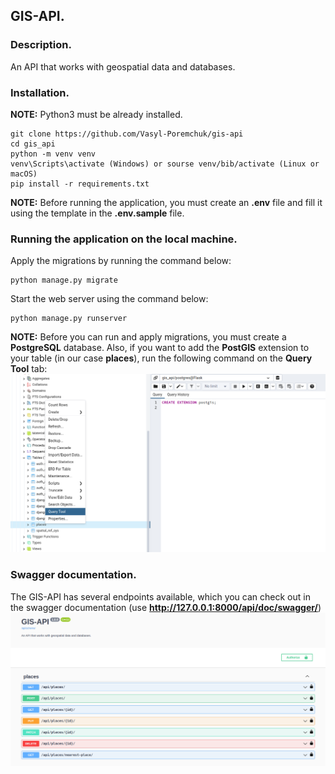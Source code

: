 ## GIS-API.

### Description.

An API that works with geospatial data and databases.

### Installation.

**NOTE:** Python3 must be already installed.

```shell
git clone https://github.com/Vasyl-Poremchuk/gis-api
cd gis_api
python -m venv venv
venv\Scripts\activate (Windows) or sourse venv/bib/activate (Linux or macOS)
pip install -r requirements.txt
```

**NOTE:** Before running the application, you must create an **.env** file and fill it using the  template in the **.env.sample** file.

### Running the application on the local machine.

Apply the migrations by running the command below:

```shell
python manage.py migrate
```

Start the web server using the command below:

```shell
python manage.py runserver
```

**NOTE:** Before you can run and apply migrations, you must create a **PostgreSQL** database. Also, if you want to add the **PostGIS** extension to your table (in our case **places**), run the following command on the **Query Tool** tab:
![img.png](demo/images/postgresql.png)

### Swagger documentation.

The GIS-API has several endpoints available, which you can check out in the swagger documentation (use **http://127.0.0.1:8000/api/doc/swagger/**)
![img.png](demo/images/endpoints.png)
